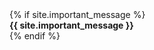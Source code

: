   <div id="push"></div>
</div>
{% if site.important_message %}
<div class="default-footer">
  <i class="fas fa-exclamation-triangle"></i>
  <strong>{{ site.important_message }}</strong>
</div>
{% endif %}
